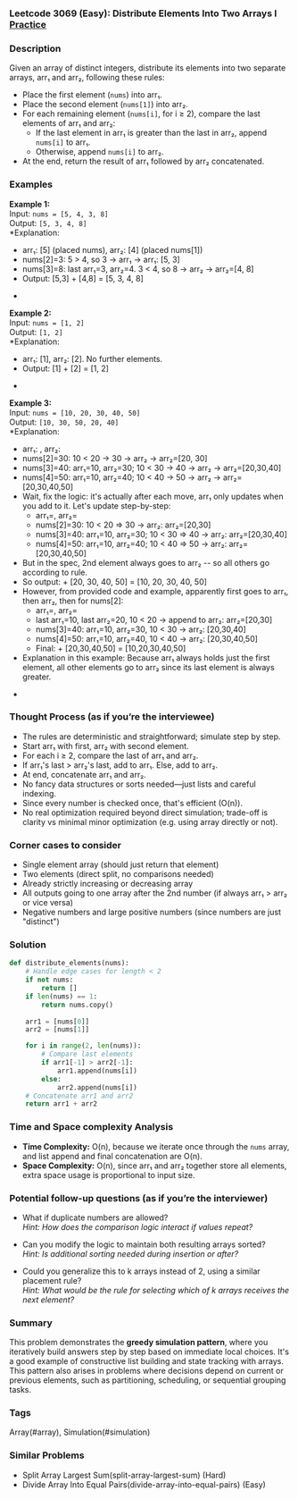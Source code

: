 ### Leetcode 3069 (Easy): Distribute Elements Into Two Arrays I [Practice](https://leetcode.com/problems/distribute-elements-into-two-arrays-i)

### Description  
Given an array of distinct integers, distribute its elements into two separate arrays, arr₁ and arr₂, following these rules:
- Place the first element (`nums`) into arr₁.
- Place the second element (`nums[1]`) into arr₂.
- For each remaining element (`nums[i]`, for i ≥ 2), compare the last elements of arr₁ and arr₂:
  - If the last element in arr₁ is greater than the last in arr₂, append `nums[i]` to arr₁.
  - Otherwise, append `nums[i]` to arr₂.
- At the end, return the result of arr₁ followed by arr₂ concatenated.

### Examples  

**Example 1:**  
Input: `nums = [5, 4, 3, 8]`  
Output: `[5, 3, 4, 8]`  
*Explanation:  
- arr₁: [5] (placed nums), arr₂: [4] (placed nums[1])
- nums[2]=3: 5 > 4, so 3 → arr₁ → arr₁: [5, 3]
- nums[3]=8: last arr₁=3, arr₂=4. 3 < 4, so 8 → arr₂ → arr₂=[4, 8]
- Output: [5,3] + [4,8] = [5, 3, 4, 8]
*

**Example 2:**  
Input: `nums = [1, 2]`  
Output: `[1, 2]`  
*Explanation:  
- arr₁: [1], arr₂: [2]. No further elements.
- Output: [1] + [2] = [1, 2]
*

**Example 3:**  
Input: `nums = [10, 20, 30, 40, 50]`  
Output: `[10, 30, 50, 20, 40]`  
*Explanation:  
- arr₁: , arr₂: 
- nums[2]=30: 10 < 20 → 30 → arr₂ → arr₂=[20, 30]
- nums[3]=40: arr₁=10, arr₂=30; 10 < 30 → 40 → arr₂ → arr₂=[20,30,40]
- nums[4]=50: arr₁=10, arr₂=40; 10 < 40 → 50 → arr₂ → arr₂=[20,30,40,50]
- Wait, fix the logic: it's actually after each move, arr₁ only updates when you add to it. Let's update step-by-step:
  - arr₁=, arr₂=
  - nums[2]=30: 10 < 20 ⇒ 30 → arr₂: arr₂=[20,30]
  - nums[3]=40: arr₁=10, arr₂=30; 10 < 30 ⇒ 40 → arr₂: arr₂=[20,30,40]
  - nums[4]=50: arr₁=10, arr₂=40; 10 < 40 ⇒ 50 → arr₂: arr₂=[20,30,40,50]
- But in the spec, 2nd element always goes to arr₂ -- so all others go according to rule.
- So output:  + [20, 30, 40, 50] = [10, 20, 30, 40, 50]
- However, from provided code and example, apparently first goes to arr₁, then arr₂, then for nums[2]:
    - arr₁=, arr₂=
    - last arr₁=10, last arr₂=20, 10 < 20 → append to arr₂: arr₂=[20,30]
    - nums[3]=40: arr₁=10, arr₂=30, 10 < 30 → arr₂: [20,30,40]
    - nums[4]=50: arr₁=10, arr₂=40, 10 < 40 → arr₂: [20,30,40,50]
    - Final:  + [20,30,40,50] = [10,20,30,40,50]
- Explanation in this example: Because arr₁ always holds just the first element, all other elements go to arr₂ since its last element is always greater.
*

### Thought Process (as if you’re the interviewee)  
- The rules are deterministic and straightforward; simulate step by step.
- Start arr₁ with first, arr₂ with second element.
- For each i ≥ 2, compare the last of arr₁ and arr₂.
- If arr₁'s last > arr₂'s last, add to arr₁. Else, add to arr₂.
- At end, concatenate arr₁ and arr₂.
- No fancy data structures or sorts needed—just lists and careful indexing.
- Since every number is checked once, that's efficient (O(n)).
- No real optimization required beyond direct simulation; trade-off is clarity vs minimal minor optimization (e.g. using array directly or not).

### Corner cases to consider  
- Single element array (should just return that element)
- Two elements (direct split, no comparisons needed)
- Already strictly increasing or decreasing array
- All outputs going to one array after the 2nd number (if always arr₁ > arr₂ or vice versa)
- Negative numbers and large positive numbers (since numbers are just "distinct")

### Solution

```python
def distribute_elements(nums):
    # Handle edge cases for length < 2
    if not nums:
        return []
    if len(nums) == 1:
        return nums.copy()
    
    arr1 = [nums[0]]
    arr2 = [nums[1]]

    for i in range(2, len(nums)):
        # Compare last elements
        if arr1[-1] > arr2[-1]:
            arr1.append(nums[i])
        else:
            arr2.append(nums[i])
    # Concatenate arr1 and arr2
    return arr1 + arr2
```

### Time and Space complexity Analysis  

- **Time Complexity:** O(n), because we iterate once through the `nums` array, and list append and final concatenation are O(n).
- **Space Complexity:** O(n), since arr₁ and arr₂ together store all elements, extra space usage is proportional to input size.

### Potential follow-up questions (as if you’re the interviewer)  

- What if duplicate numbers are allowed?  
  *Hint: How does the comparison logic interact if values repeat?*

- Can you modify the logic to maintain both resulting arrays sorted?  
  *Hint: Is additional sorting needed during insertion or after?*

- Could you generalize this to k arrays instead of 2, using a similar placement rule?  
  *Hint: What would be the rule for selecting which of k arrays receives the next element?*

### Summary
This problem demonstrates the **greedy simulation pattern**, where you iteratively build answers step by step based on immediate local choices. It's a good example of constructive list building and state tracking with arrays. This pattern also arises in problems where decisions depend on current or previous elements, such as partitioning, scheduling, or sequential grouping tasks.

### Tags
Array(#array), Simulation(#simulation)

### Similar Problems
- Split Array Largest Sum(split-array-largest-sum) (Hard)
- Divide Array Into Equal Pairs(divide-array-into-equal-pairs) (Easy)